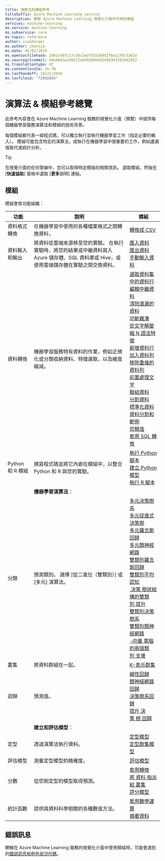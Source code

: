 ```yaml
---
title: 演算法和模組參考
titleSuffix: Azure Machine Learning service
description: 瞭解 Azure Machine Learning 視覺化介面中可用的模組
services: machine-learning
ms.service: machine-learning
ms.subservice: core
ms.topic: reference
author: xiaoharper
ms.author: zhanxia
ms.date: 05/02/2019
ms.openlocfilehash: 2d81c407c17c50c34afd15a99d2f8ac2f8c5361e
ms.sourcegitcommit: e0e6663a2d6672a9d916d64d14d63633934d2952
ms.translationtype: HT
ms.contentlocale: zh-TW
ms.lasthandoff: 10/21/2019
ms.locfileid: "72692845"
---
```

# <a name="algorithm--module-reference-overview"></a>演算法 & 模組參考總覽

此參考內容會在 Azure Machine Learning 服務的視覺化介面（預覽）中提供每個機器學習服務演算法和模組的技術背景。

每個模組都代表一組程式碼，可以獨立執行並執行機器學習工作（指定必要的輸入）。 模組可能包含特定的演算法，或執行在機器學習中很重要的工作，例如遺漏值取代或統計分析。

> [!TIP]
> 在視覺介面的任何管線中，您可以取得特定模組的相關資訊。 選取模組，然後在 [**快速協助**] 窗格中選取 [**更多**說明] 連結。

## <a name="modules"></a>模組

模組會依功能組織：

| 功能 | 說明 | 模組 |
| --- |--- | ---- |
| 資料格式轉換 | 在機器學習中使用的各種檔案格式之間轉換資料， | [轉換成 CSV](convert-to-csv.md) |
| 資料輸入和輸出 | 將資料從雲端來源移至您的實驗。 在執行實驗時，將您的結果或中繼資料寫入 Azure 儲存體、SQL 資料庫或 Hive，或使用雲端儲存體在實驗之間交換資料。  | [匯入資料](import-data.md)<br/>[匯出資料](export-data.md)<br/>[手動輸入資料](enter-data-manually.md) |
| 資料轉換 | 機器學習服務特有資料的作業，例如正規化或分類收納資料、特徵選取，以及維度縮減。| [選取資料集中的資料行](select-columns-in-dataset.md) <br/> [編輯中繼資料](edit-metadata.md) <br/> [清除遺漏的資料](clean-missing-data.md) <br/>  [功能雜湊](feature-hashing.md) <br/>  [從文字解壓縮 N 語法特徵](extract-n-gram-features-from-text.md) <br/> [新增資料行](add-columns.md) <br/> [加入資料列](add-rows.md) <br/> [移除重複的資料列](remove-duplicate-rows.md) <br/> [前置處理文字](preprocess-text.md) <br/> [聯結資料](join-data.md) <br/> [分割資料](split-data.md) <br/> [標準化資料](normalize-data.md) <br/> [資料分割和範例](partition-and-sample.md) <br/> [剪輯值](clip-values.md) <br/> [套用 SQL 轉換](apply-sql-transformation.md)|
| Python 和 R 模組 | 撰寫程式碼並將它內嵌在模組中，以整合 Python 和 R 與您的實驗。 | [執行 Python 腳本](execute-python-script.md)   <br/> [建立 Python 模型](create-python-model.md) <br/> [執行 R 腳本](execute-r-script.md)
|  | **機器學習演算法**： | |
| 分類 | 預測類別。  選擇 [從二進位（雙類別）] 或 [多元] 演算法。| [多元決策樹系](multiclass-decision-forest.md) <br/> [多元促進式決策樹](multiclass-boosted-decision-tree.md) <br/> [多元羅吉斯回歸](multiclass-logistic-regression.md)  <br/> [多元類神經網路](multiclass-neural-network.md)  <br/>  [雙類別羅吉斯回歸](two-class-logistic-regression.md)  <br/>[雙類別平均認知](two-class-averaged-perceptron.md) <br/> [&nbsp;決策&nbsp;樹狀結構的雙類別&nbsp;提升](two-class-boosted-decision-tree.md)  <br/> [雙類別決策樹系](two-class-decision-forest.md)  <br/> [雙類別類神經網路](two-class-neural-network.md)  <br/> [&nbsp;&#8209;向量&nbsp;電腦的兩個類別&nbsp;支援](two-class-support-vector-machine.md) 
| 叢集 | 將資料群組在一起。| [K-表示群集](k-means-clustering.md)
| 迴歸 | 預測值。 | [線性回歸](linear-regression.md)  <br/> [類神經網路回歸](neural-network-regression.md)  <br/> [決策樹系回歸](decision-forest-regression.md)  <br/> [提升&nbsp;決策&nbsp;樹&nbsp;回歸](boosted-decision-tree-regression.md)
|  | **建立和評估模型**： | |
| 定型   | 透過演算法執行資料。 | [定型模型](train-model.md)  <br/> [定型群集模型](train-clustering-model.md)    |
| 評估模型 | 測量定型模型的精確度。 |  [評估模型](evaluate-model.md)
| 分數 | 從您剛定型的模型取得預測。 | [套用轉換](apply-transformation.md)<br/>[將&nbsp;資料&nbsp;指派給&nbsp;叢集](assign-data-to-clusters.md) <br/>[評分模型](score-model.md)
| 統計函數 | 提供與資料科學相關的各種數值方法。 | [套用數學運算](apply-math-operation.md) <br/> [摘要資料](summarize-data.md)|

## <a name="error-messages"></a>錯誤訊息

瞭解在 Azure Machine Learning 服務的視覺化介面中使用模組時，可能會遇到的[錯誤訊息和例外狀況代碼](machine-learning-module-error-codes.md)。
